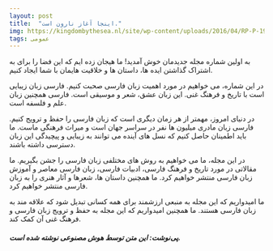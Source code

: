 ```yaml
---
layout: post
title:  "اینجا آغاز نارون است."
img: https://kingdombythesea.nl/site/wp-content/uploads/2016/04/RP-P-1943-370-300x247.jpg
tags: عمومی
---
```

به اولین شماره مجله جدیدمان خوش آمدید! ما هیجان زده ایم که این فضا را برای به اشتراک گذاشتن ایده ها، داستان ها و خلاقیت هایمان با شما ایجاد کنیم.

در این شماره، می خواهیم در مورد اهمیت زبان فارسی صحبت کنیم. فارسی زبان زیبایی است با تاریخ و فرهنگ غنی. این زبان عشق، شعر و موسیقی است. فارسی همچنین زبان علم و فلسفه است.

در دنیای امروز، مهمتر از هر زمان دیگری است که زبان فارسی را حفظ و ترویج کنیم. فارسی زبان مادری میلیون ها نفر در سراسر جهان است و میراث فرهنگی ماست. ما باید اطمینان حاصل کنیم که نسل های آینده می توانند به زیبایی و پیچیدگی این زبان دسترسی داشته باشند.

در این مجله، ما می خواهیم به روش های مختلفی زبان فارسی را جشن بگیریم. ما مقالاتی در مورد تاریخ و فرهنگ فارسی، ادبیات فارسی، زبان فارسی معاصر و آموزش زبان فارسی منتشر خواهیم کرد. ما همچنین داستان ها، شعرها و آثار هنری را به زبان فارسی منتشر خواهیم کرد.

ما امیدواریم که این مجله به منبعی ارزشمند برای همه کسانی تبدیل شود که علاقه مند به زبان فارسی هستند. ما همچنین امیدواریم که این مجله به حفظ و ترویج زبان فارسی و فرهنگ غنی آن کمک کند.

##### پی‌نوشت: این متن توسط هوش مصنوعی نوشته شده است.
